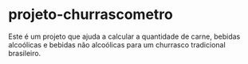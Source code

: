 # projeto-churrascometro
Este é um projeto que ajuda a calcular a quantidade de carne, bebidas alcoólicas e bebidas não alcoólicas para um churrasco tradicional brasileiro.
